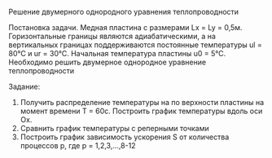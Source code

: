 Решение двумерного однородного уравнения теплопроводности

Постановка задачи.
Медная пластина с размерами 
Lx = Ly = 0,5м.
Горизонтальные границы являются  адиабатическими,  а  на  вертикальных  границах  поддерживаются постоянные  температуры ul = 80°C и ur = 30°C. Начальная  температура пластины u0 = 5°C. Необходимо решить двумерное однородное уравнение теплопроводности
 
Задание: 
1) Получить распределение температуры на по верхности пластины на момент времени 
Т = 60с. Построить график температуры вдоль оси Ох. 
2) Сравнить график температуры с реперными точками
3) Построить  график  зависимость  ускорения S от  количества процессов p, где p = 1,2,3,...,8-12
